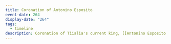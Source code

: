 ```yaml
---
title: Coronation of Antonino Esposito
event-date: 264
display-date: "264"
tags:
  - timeline
description: Coronation of Tiialia's current king, [[Antonino Esposito|Antonino "Nino" Esposito]].
---
```

